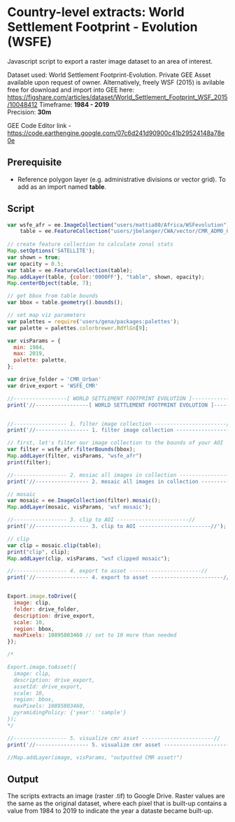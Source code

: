 # Country-level extracts: World Settlement Footprint - Evolution (WSFE)

Javascript script to export a raster image dataset to an area of interest.

Dataset used: World Settlement Footprint-Evolution. Private GEE Asset available upon request of owner. Alternatively, freely WSF (2015) is avilable free for download
and import into GEE here: https://figshare.com/articles/dataset/World_Settlement_Footprint_WSF_2015/10048412
Timeframe: **1984 - 2019**  
Precision: **30m**  

GEE Code Editor link - https://code.earthengine.google.com/07c6d241d90900c41b29524148a78e0e
## Prerequisite

- Reference polygon layer (e.g. administrative divisions or vector grid). To add as an import named **table**. 

## Script

```javascript
var wsfe_afr = ee.ImageCollection("users/mattia80/Africa/WSFevolution"),
    table = ee.FeatureCollection("users/jbelanger/CWA/vector/CMR_ADM0_OCHA");
    
// create feature collection to calculate zonal stats 
Map.setOptions('SATELLITE');  
var shown = true;
var opacity = 0.5;
var table = ee.FeatureCollection(table);
Map.addLayer(table, {color:'0000FF'}, "table", shown, opacity);
Map.centerObject(table, 7);

// get bbox from table bounds
var bbox = table.geometry().bounds();

// set map viz parameters
var palettes = require('users/gena/packages:palettes');
var palette = palettes.colorbrewer.RdYlGn[9];

var visParams = {
  min: 1984,
  max: 2019,
  palette: palette,
};

var drive_folder = 'CMR_Urban'
var drive_export = 'WSFE_CMR'

//-----------------[ WORLD SETTLEMENT FOOTPRINT EVOLUTION ]-----------------------//
print('//-----------------[ WORLD SETTLEMENT FOOTPRINT EVOLUTION ]-----------------------//');


//----------------- 1. filter image collection -----------------------//
print('//----------------- 1. filter image collection -----------------------//');

// first, let's filter our image collection to the bounds of your AOI
var filter = wsfe_afr.filterBounds(bbox);
Map.addLayer(filter, visParams, "wsfe_afr")
print(filter);

//----------------- 2. mosiac all images in collection -----------------------// 
print('//----------------- 2. mosaic all images in collection -----------------------//');

// mosaic
var mosaic = ee.ImageCollection(filter).mosaic();
Map.addLayer(mosaic, visParams, 'wsf mosaic');

//----------------- 3. clip to AOI -----------------------// 
print('//----------------- 3. clip to AOI -----------------------//');

// clip
var clip = mosaic.clip(table);
print("clip", clip);
Map.addLayer(clip, visParams, "wsf clipped mosaic");

//----------------- 4. export to asset -----------------------//
print('//----------------- 4. export to asset -----------------------//');


Export.image.toDrive({
  image: clip,
  folder: drive_folder,
  description: drive_export,
  scale: 10,
  region: bbox,
  maxPixels: 10895803460 // set to 10 more than needed 
});

/*

Export.image.toAsset({
  image: clip,
  description: drive_export,
  assetId: drive_export,
  scale: 10,
  region: bbox,
  maxPixels: 10895803460,
  pyramidingPolicy: {'year': 'sample'}
});
*/

//----------------- 5. visualize cmr asset -----------------------//
print('//----------------- 5. visualize cmr asset -----------------------//');

//Map.addLayer(image, visParams, "outputted CMR asset!")

```
## Output

The scripts extracts an image (raster .tif) to Google Drive. Raster values are the same as the original dataset, where each pixel that is built-up contains a value from 
1984 to 2019 to indicate the year a dataste became built-up. 
